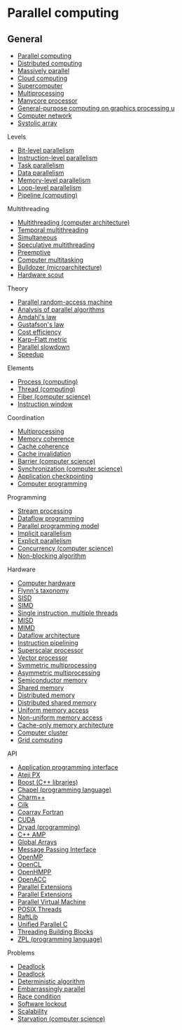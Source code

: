 # Parallel computing

## General
- [Parallel computing](https://en.wikipedia.org/wiki/Parallel_computing)
- [Distributed computing](https://en.wikipedia.org/wiki/Distributed_computing)
- [Massively parallel](https://en.wikipedia.org/wiki/Massively_parallel)
- [Cloud computing](https://en.wikipedia.org/wiki/Cloud_computing)
- [Supercomputer](https://en.wikipedia.org/wiki/Supercomputer)
- [Multiprocessing](https://en.wikipedia.org/wiki/Multiprocessing)
- [Manycore processor](https://en.wikipedia.org/wiki/Manycore_processor)
- [General-purpose computing on graphics processing u](https://en.wikipedia.org/wiki/General-purpose_computing_on_graphics_processing_units)
- [Computer network](https://en.wikipedia.org/wiki/Computer_network)
- [Systolic array](https://en.wikipedia.org/wiki/Systolic_array)

Levels
- [Bit-level parallelism](https://en.wikipedia.org/wiki/Bit-level_parallelism)
- [Instruction-level parallelism](https://en.wikipedia.org/wiki/Instruction-level_parallelism)
- [Task parallelism](https://en.wikipedia.org/wiki/Task_parallelism)
- [Data parallelism](https://en.wikipedia.org/wiki/Data_parallelism)
- [Memory-level parallelism](https://en.wikipedia.org/wiki/Memory-level_parallelism)
- [Loop-level parallelism](https://en.wikipedia.org/wiki/Loop-level_parallelism)
- [Pipeline (computing)](https://en.wikipedia.org/wiki/Pipeline_(computing))

Multithreading
- [Multithreading (computer architecture)](https://en.wikipedia.org/wiki/Multithreading_(computer_architecture))
- [Temporal multithreading](https://en.wikipedia.org/wiki/Temporal_multithreading)
- [Simultaneous](https://en.wikipedia.org/wiki/Simultaneous_multithreading)
- [Speculative multithreading](https://en.wikipedia.org/wiki/Speculative_multithreading)
- [Preemptive](https://en.wikipedia.org/wiki/Preemption_(computing))
- [Computer multitasking](https://en.wikipedia.org/wiki/Computer_multitasking#Cooperative_multitasking)
- [Bulldozer (microarchitecture)](https://en.wikipedia.org/wiki/Bulldozer_(microarchitecture)#Bulldozer_core)
- [Hardware scout](https://en.wikipedia.org/wiki/Hardware_scout)

Theory
- [Parallel random-access machine](https://en.wikipedia.org/wiki/Parallel_random-access_machine)
- [Analysis of parallel algorithms](https://en.wikipedia.org/wiki/Analysis_of_parallel_algorithms)
- [Amdahl's law](https://en.wikipedia.org/wiki/Amdahl%27s_law)
- [Gustafson's law](https://en.wikipedia.org/wiki/Gustafson%27s_law)
- [Cost efficiency](https://en.wikipedia.org/wiki/Cost_efficiency)
- [Karp–Flatt metric](https://en.wikipedia.org/wiki/Karp%E2%80%93Flatt_metric)
- [Parallel slowdown](https://en.wikipedia.org/wiki/Parallel_slowdown)
- [Speedup](https://en.wikipedia.org/wiki/Speedup)

Elements
- [Process (computing)](https://en.wikipedia.org/wiki/Process_(computing))
- [Thread (computing)](https://en.wikipedia.org/wiki/Thread_(computing))
- [Fiber (computer science)](https://en.wikipedia.org/wiki/Fiber_(computer_science))
- [Instruction window](https://en.wikipedia.org/wiki/Instruction_window)

Coordination
- [Multiprocessing](https://en.wikipedia.org/wiki/Multiprocessing)
- [Memory coherence](https://en.wikipedia.org/wiki/Memory_coherence)
- [Cache coherence](https://en.wikipedia.org/wiki/Cache_coherence)
- [Cache invalidation](https://en.wikipedia.org/wiki/Cache_invalidation)
- [Barrier (computer science)](https://en.wikipedia.org/wiki/Barrier_(computer_science))
- [Synchronization (computer science)](https://en.wikipedia.org/wiki/Synchronization_(computer_science))
- [Application checkpointing](https://en.wikipedia.org/wiki/Application_checkpointing)
- [Computer programming](https://en.wikipedia.org/wiki/Computer_programming)

Programming
- [Stream processing](https://en.wikipedia.org/wiki/Stream_processing)
- [Dataflow programming](https://en.wikipedia.org/wiki/Dataflow_programming)
- [Parallel programming model](https://en.wikipedia.org/wiki/Parallel_programming_model)
- [Implicit parallelism](https://en.wikipedia.org/wiki/Implicit_parallelism)
- [Explicit parallelism](https://en.wikipedia.org/wiki/Explicit_parallelism)
- [Concurrency (computer science)](https://en.wikipedia.org/wiki/Concurrency_(computer_science))
- [Non-blocking algorithm](https://en.wikipedia.org/wiki/Non-blocking_algorithm)

Hardware
- [Computer hardware](https://en.wikipedia.org/wiki/Computer_hardware)
- [Flynn's taxonomy](https://en.wikipedia.org/wiki/Flynn%27s_taxonomy)
- [SISD](https://en.wikipedia.org/wiki/SISD)
- [SIMD](https://en.wikipedia.org/wiki/SIMD)
- [Single instruction, multiple threads](https://en.wikipedia.org/wiki/Single_instruction,_multiple_threads)
- [MISD](https://en.wikipedia.org/wiki/MISD)
- [MIMD](https://en.wikipedia.org/wiki/MIMD)
- [Dataflow architecture](https://en.wikipedia.org/wiki/Dataflow_architecture)
- [Instruction pipelining](https://en.wikipedia.org/wiki/Instruction_pipelining)
- [Superscalar processor](https://en.wikipedia.org/wiki/Superscalar_processor)
- [Vector processor](https://en.wikipedia.org/wiki/Vector_processor)
- [Symmetric multiprocessing](https://en.wikipedia.org/wiki/Symmetric_multiprocessing)
- [Asymmetric multiprocessing](https://en.wikipedia.org/wiki/Asymmetric_multiprocessing)
- [Semiconductor memory](https://en.wikipedia.org/wiki/Semiconductor_memory)
- [Shared memory](https://en.wikipedia.org/wiki/Shared_memory)
- [Distributed memory](https://en.wikipedia.org/wiki/Distributed_memory)
- [Distributed shared memory](https://en.wikipedia.org/wiki/Distributed_shared_memory)
- [Uniform memory access](https://en.wikipedia.org/wiki/Uniform_memory_access)
- [Non-uniform memory access](https://en.wikipedia.org/wiki/Non-uniform_memory_access)
- [Cache-only memory architecture](https://en.wikipedia.org/wiki/Cache-only_memory_architecture)
- [Computer cluster](https://en.wikipedia.org/wiki/Computer_cluster)
- [Grid computing](https://en.wikipedia.org/wiki/Grid_computing)

API
- [Application programming interface](https://en.wikipedia.org/wiki/Application_programming_interface)
- [Ateji PX](https://en.wikipedia.org/wiki/Ateji_PX)
- [Boost (C++ libraries)](https://en.wikipedia.org/wiki/Boost_(C%2B%2B_libraries)#Multithreading_%E2%80%93_Boost.Thread)
- [Chapel (programming language)](https://en.wikipedia.org/wiki/Chapel_(programming_language))
- [Charm++](https://en.wikipedia.org/wiki/Charm%2B%2B)
- [Cilk](https://en.wikipedia.org/wiki/Cilk)
- [Coarray Fortran](https://en.wikipedia.org/wiki/Coarray_Fortran)
- [CUDA](https://en.wikipedia.org/wiki/CUDA)
- [Dryad (programming)](https://en.wikipedia.org/wiki/Dryad_(programming))
- [C++ AMP](https://en.wikipedia.org/wiki/C%2B%2B_AMP)
- [Global Arrays](https://en.wikipedia.org/wiki/Global_Arrays)
- [Message Passing Interface](https://en.wikipedia.org/wiki/Message_Passing_Interface)
- [OpenMP](https://en.wikipedia.org/wiki/OpenMP)
- [OpenCL](https://en.wikipedia.org/wiki/OpenCL)
- [OpenHMPP](https://en.wikipedia.org/wiki/OpenHMPP)
- [OpenACC](https://en.wikipedia.org/wiki/OpenACC)
- [Parallel Extensions](https://en.wikipedia.org/wiki/Parallel_Extensions#Task_Parallel_Library)
- [Parallel Extensions](https://en.wikipedia.org/wiki/Parallel_Extensions#PLINQ)
- [Parallel Virtual Machine](https://en.wikipedia.org/wiki/Parallel_Virtual_Machine)
- [POSIX Threads](https://en.wikipedia.org/wiki/POSIX_Threads)
- [RaftLib](https://en.wikipedia.org/wiki/RaftLib)
- [Unified Parallel C](https://en.wikipedia.org/wiki/Unified_Parallel_C)
- [Threading Building Blocks](https://en.wikipedia.org/wiki/Threading_Building_Blocks)
- [ZPL (programming language)](https://en.wikipedia.org/wiki/ZPL_(programming_language))

Problems
- [Deadlock](https://en.wikipedia.org/wiki/Deadlock)
- [Deadlock](https://en.wikipedia.org/wiki/Deadlock#Livelock)
- [Deterministic algorithm](https://en.wikipedia.org/wiki/Deterministic_algorithm)
- [Embarrassingly parallel](https://en.wikipedia.org/wiki/undefined)
- [Race condition](https://en.wikipedia.org/wiki/Race_condition#Computing)
- [Software lockout](https://en.wikipedia.org/wiki/Software_lockout)
- [Scalability](https://en.wikipedia.org/wiki/Scalability)
- [Starvation (computer science)](https://en.wikipedia.org/wiki/Starvation_(computer_science))

